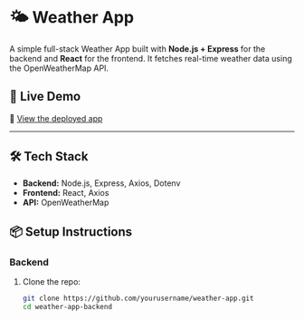 # 🌤️ Weather App

A simple full-stack Weather App built with **Node.js + Express** for the backend and **React** for the frontend. It fetches real-time weather data using the OpenWeatherMap API.

## 🚀 Live Demo

🔗 [View the deployed app](https://weather-app-eight-eta-60.vercel.app/)

---

## 🛠️ Tech Stack

- **Backend:** Node.js, Express, Axios, Dotenv
- **Frontend:** React, Axios
- **API:** OpenWeatherMap

## 📦 Setup Instructions

### Backend

1. Clone the repo:
   ```bash
   git clone https://github.com/yourusername/weather-app.git
   cd weather-app-backend
   ```
